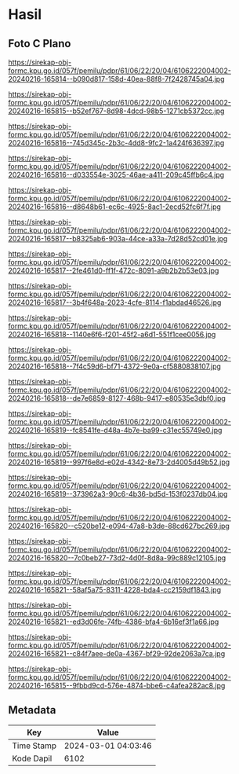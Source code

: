 # Hasil

## Foto C Plano

https://sirekap-obj-formc.kpu.go.id/057f/pemilu/pdpr/61/06/22/20/04/6106222004002-20240216-165814--b090d817-158d-40ea-88f8-7f2428745a04.jpg

https://sirekap-obj-formc.kpu.go.id/057f/pemilu/pdpr/61/06/22/20/04/6106222004002-20240216-165815--b52ef767-8d98-4dcd-98b5-1271cb5372cc.jpg

https://sirekap-obj-formc.kpu.go.id/057f/pemilu/pdpr/61/06/22/20/04/6106222004002-20240216-165816--745d345c-2b3c-4dd8-9fc2-1a424f636397.jpg

https://sirekap-obj-formc.kpu.go.id/057f/pemilu/pdpr/61/06/22/20/04/6106222004002-20240216-165816--d033554e-3025-46ae-a411-209c45ffb6c4.jpg

https://sirekap-obj-formc.kpu.go.id/057f/pemilu/pdpr/61/06/22/20/04/6106222004002-20240216-165816--d8648b61-ec6c-4925-8ac1-2ecd52fc6f7f.jpg

https://sirekap-obj-formc.kpu.go.id/057f/pemilu/pdpr/61/06/22/20/04/6106222004002-20240216-165817--b8325ab6-903a-44ce-a33a-7d28d52cd01e.jpg

https://sirekap-obj-formc.kpu.go.id/057f/pemilu/pdpr/61/06/22/20/04/6106222004002-20240216-165817--2fe461d0-ff1f-472c-8091-a9b2b2b53e03.jpg

https://sirekap-obj-formc.kpu.go.id/057f/pemilu/pdpr/61/06/22/20/04/6106222004002-20240216-165817--3b4f648a-2023-4cfe-8114-f1abdad46526.jpg

https://sirekap-obj-formc.kpu.go.id/057f/pemilu/pdpr/61/06/22/20/04/6106222004002-20240216-165818--1140e6f6-f201-45f2-a6d1-551f1cee0056.jpg

https://sirekap-obj-formc.kpu.go.id/057f/pemilu/pdpr/61/06/22/20/04/6106222004002-20240216-165818--7f4c59d6-bf71-4372-9e0a-cf5880838107.jpg

https://sirekap-obj-formc.kpu.go.id/057f/pemilu/pdpr/61/06/22/20/04/6106222004002-20240216-165818--de7e6859-8127-468b-9417-e80535e3dbf0.jpg

https://sirekap-obj-formc.kpu.go.id/057f/pemilu/pdpr/61/06/22/20/04/6106222004002-20240216-165819--fc8541fe-d48a-4b7e-ba99-c31ec55749e0.jpg

https://sirekap-obj-formc.kpu.go.id/057f/pemilu/pdpr/61/06/22/20/04/6106222004002-20240216-165819--997f6e8d-e02d-4342-8e73-2d4005d49b52.jpg

https://sirekap-obj-formc.kpu.go.id/057f/pemilu/pdpr/61/06/22/20/04/6106222004002-20240216-165819--373962a3-90c6-4b36-bd5d-153f0237db04.jpg

https://sirekap-obj-formc.kpu.go.id/057f/pemilu/pdpr/61/06/22/20/04/6106222004002-20240216-165820--c520be12-e094-47a8-b3de-88cd627bc269.jpg

https://sirekap-obj-formc.kpu.go.id/057f/pemilu/pdpr/61/06/22/20/04/6106222004002-20240216-165820--7c0beb27-73d2-4d0f-8d8a-99c889c12105.jpg

https://sirekap-obj-formc.kpu.go.id/057f/pemilu/pdpr/61/06/22/20/04/6106222004002-20240216-165821--58af5a75-8311-4228-bda4-cc2159df1843.jpg

https://sirekap-obj-formc.kpu.go.id/057f/pemilu/pdpr/61/06/22/20/04/6106222004002-20240216-165821--ed3d06fe-74fb-4386-bfa4-6b16ef3f1a66.jpg

https://sirekap-obj-formc.kpu.go.id/057f/pemilu/pdpr/61/06/22/20/04/6106222004002-20240216-165821--c84f7aee-de0a-4367-bf29-92de2063a7ca.jpg

https://sirekap-obj-formc.kpu.go.id/057f/pemilu/pdpr/61/06/22/20/04/6106222004002-20240216-165815--9fbbd9cd-576e-4874-bbe6-c4afea282ac8.jpg


## Metadata

| Key        | Value               |
| ---------- | ------------------- |
| Time Stamp | 2024-03-01 04:03:46 |
| Kode Dapil | 6102                |



